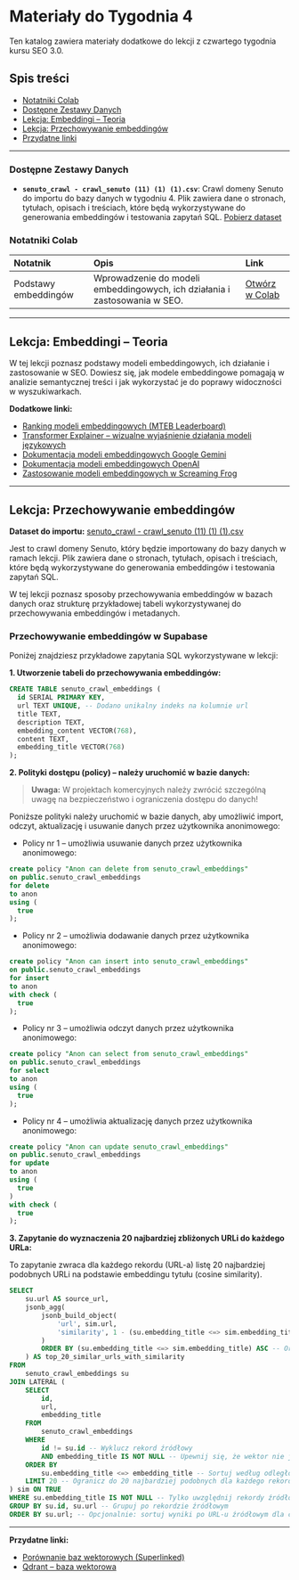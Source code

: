 # Materiały do Tygodnia 4

Ten katalog zawiera materiały dodatkowe do lekcji z czwartego tygodnia kursu SEO 3.0.

## Spis treści
- [Notatniki Colab](#notatniki-colab)
- [Dostępne Zestawy Danych](#dostępne-zestawy-danych)
- [Lekcja: Embeddingi – Teoria](#lekcja-embeddingi--teoria)
- [Lekcja: Przechowywanie embeddingów](#lekcja-przechowywanie-embeddingów)
- [Przydatne linki](#przydatne-linki)

---

### Dostępne Zestawy Danych

*   **`senuto_crawl - crawl_senuto (11) (1) (1).csv`**: Crawl domeny Senuto do importu do bazy danych w tygodniu 4. Plik zawiera dane o stronach, tytułach, opisach i treściach, które będą wykorzystywane do generowania embeddingów i testowania zapytań SQL. [Pobierz dataset](../Datasety/senuto_crawl%20-%20crawl_senuto%20(11)%20(1)%20(1).csv)

### Notatniki Colab

| Notatnik                                    | Opis                                                                                                              | Link                                                                                         |
| :------------------------------------------ | :--------------------------------------------------------------------------------------------------------------- | :------------------------------------------------------------------------------------------- |
| Podstawy embeddingów                        | Wprowadzenie do modeli embeddingowych, ich działania i zastosowania w SEO.                                      | [Otwórz w Colab](https://colab.research.google.com/drive/1phQj24TXDi8RJ0-cDCXcG_8qqoW3Cs7u?usp=sharing) |

---

## Lekcja: Embeddingi – Teoria

W tej lekcji poznasz podstawy modeli embeddingowych, ich działanie i zastosowanie w SEO. Dowiesz się, jak modele embeddingowe pomagają w analizie semantycznej treści i jak wykorzystać je do poprawy widoczności w wyszukiwarkach.



**Dodatkowe linki:**
- [Ranking modeli embeddingowych (MTEB Leaderboard)](https://huggingface.co/spaces/mteb/leaderboard)
- [Transformer Explainer – wizualne wyjaśnienie działania modeli językowych](https://poloclub.github.io/transformer-explainer/)
- [Dokumentacja modeli embeddingowych Google Gemini](https://ai.google.dev/gemini-api/docs/embeddings?hl=pl)
- [Dokumentacja modeli embeddingowych OpenAI](https://platform.openai.com/docs/guides/embeddings)
- [Zastosowanie modeli embeddingowych w Screaming Frog](https://www.screamingfrog.co.uk/blog/map-related-pages-at-scale/)

---

## Lekcja: Przechowywanie embeddingów

**Dataset do importu:** [senuto_crawl - crawl_senuto (11) (1) (1).csv](https://github.com/sensai-academy/seo3.0/blob/main/Datasety/senuto_crawl%20-%20crawl_senuto%20(11)%20(1)%20(1).csv)

Jest to crawl domeny Senuto, który będzie importowany do bazy danych w ramach lekcji. Plik zawiera dane o stronach, tytułach, opisach i treściach, które będą wykorzystywane do generowania embeddingów i testowania zapytań SQL.

W tej lekcji poznasz sposoby przechowywania embeddingów w bazach danych oraz strukturę przykładowej tabeli wykorzystywanej do przechowywania embeddingów i metadanych.

### Przechowywanie embeddingów w Supabase

Poniżej znajdziesz przykładowe zapytania SQL wykorzystywane w lekcji:

**1. Utworzenie tabeli do przechowywania embeddingów:**

```sql
CREATE TABLE senuto_crawl_embeddings (
  id SERIAL PRIMARY KEY,
  url TEXT UNIQUE, -- Dodano unikalny indeks na kolumnie url
  title TEXT,
  description TEXT,
  embedding_content VECTOR(768),
  content TEXT,
  embedding_title VECTOR(768)
);
```

**2. Polityki dostępu (policy) – należy uruchomić w bazie danych:**

> **Uwaga:** W projektach komercyjnych należy zwrócić szczególną uwagę na bezpieczeństwo i ograniczenia dostępu do danych!

Poniższe polityki należy uruchomić w bazie danych, aby umożliwić import, odczyt, aktualizację i usuwanie danych przez użytkownika anonimowego:

- Policy nr 1 – umożliwia usuwanie danych przez użytkownika anonimowego:

```sql
create policy "Anon can delete from senuto_crawl_embeddings"
on public.senuto_crawl_embeddings
for delete
to anon
using (
  true
);
```

- Policy nr 2 – umożliwia dodawanie danych przez użytkownika anonimowego:

```sql
create policy "Anon can insert into senuto_crawl_embeddings"
on public.senuto_crawl_embeddings
for insert
to anon
with check (
  true
);
```

- Policy nr 3 – umożliwia odczyt danych przez użytkownika anonimowego:

```sql
create policy "Anon can select from senuto_crawl_embeddings"
on public.senuto_crawl_embeddings
for select
to anon
using (
  true
);
```

- Policy nr 4 – umożliwia aktualizację danych przez użytkownika anonimowego:

```sql
create policy "Anon can update senuto_crawl_embeddings"
on public.senuto_crawl_embeddings
for update
to anon
using (
  true
)
with check (
  true
);
```

**3. Zapytanie do wyznaczenia 20 najbardziej zbliżonych URLi do każdego URLa:**

To zapytanie zwraca dla każdego rekordu (URL-a) listę 20 najbardziej podobnych URLi na podstawie embeddingu tytułu (cosine similarity).

```sql
SELECT
    su.url AS source_url,
    jsonb_agg(
        jsonb_build_object(
            'url', sim.url,
            'similarity', 1 - (su.embedding_title <=> sim.embedding_title) -- Cosine similarity (1 - distance)
        )
        ORDER BY (su.embedding_title <=> sim.embedding_title) ASC -- Order within the JSON array by distance (most similar first)
    ) AS top_20_similar_urls_with_similarity
FROM
    senuto_crawl_embeddings su
JOIN LATERAL (
    SELECT
        id,
        url,
        embedding_title
    FROM
        senuto_crawl_embeddings
    WHERE
        id != su.id -- Wyklucz rekord źródłowy
        AND embedding_title IS NOT NULL -- Upewnij się, że wektor nie jest pusty dla porównywanych rekordów
    ORDER BY
        su.embedding_title <=> embedding_title -- Sortuj według odległości kosinusowej (im mniejsza wartość, tym bardziej podobne)
    LIMIT 20 -- Ogranicz do 20 najbardziej podobnych dla każdego rekordu źródłowego
) sim ON TRUE
WHERE su.embedding_title IS NOT NULL -- Tylko uwzględnij rekordy źródłowe, które mają embedding
GROUP BY su.id, su.url -- Grupuj po rekordzie źródłowym
ORDER BY su.url; -- Opcjonalnie: sortuj wyniki po URL-u źródłowym dla czytelności
```

---

**Przydatne linki:**
- [Porównanie baz wektorowych (Superlinked)](https://superlinked.com/vector-db-comparison)
- [Qdrant – baza wektorowa](https://qdrant.tech/)